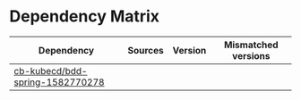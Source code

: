 # Dependency Matrix

Dependency | Sources | Version | Mismatched versions
---------- | ------- | ------- | -------------------
[cb-kubecd/bdd-spring-1582770278](https://github.com/cb-kubecd/bdd-spring-1582770278.git) |  | []() | 

